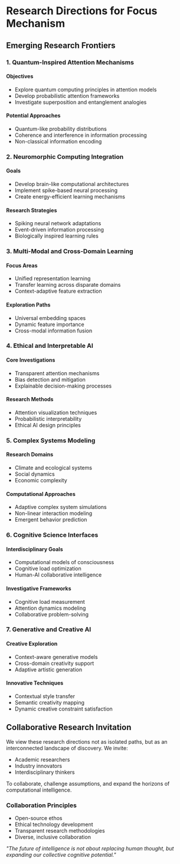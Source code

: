 # Research Directions for Focus Mechanism

## Emerging Research Frontiers

### 1. Quantum-Inspired Attention Mechanisms
#### Objectives
- Explore quantum computing principles in attention models
- Develop probabilistic attention frameworks
- Investigate superposition and entanglement analogies

#### Potential Approaches
- Quantum-like probability distributions
- Coherence and interference in information processing
- Non-classical information encoding

### 2. Neuromorphic Computing Integration
#### Goals
- Develop brain-like computational architectures
- Implement spike-based neural processing
- Create energy-efficient learning mechanisms

#### Research Strategies
- Spiking neural network adaptations
- Event-driven information processing
- Biologically inspired learning rules

### 3. Multi-Modal and Cross-Domain Learning
#### Focus Areas
- Unified representation learning
- Transfer learning across disparate domains
- Context-adaptive feature extraction

#### Exploration Paths
- Universal embedding spaces
- Dynamic feature importance
- Cross-modal information fusion

### 4. Ethical and Interpretable AI
#### Core Investigations
- Transparent attention mechanisms
- Bias detection and mitigation
- Explainable decision-making processes

#### Research Methods
- Attention visualization techniques
- Probabilistic interpretability
- Ethical AI design principles

### 5. Complex Systems Modeling
#### Research Domains
- Climate and ecological systems
- Social dynamics
- Economic complexity

#### Computational Approaches
- Adaptive complex system simulations
- Non-linear interaction modeling
- Emergent behavior prediction

### 6. Cognitive Science Interfaces
#### Interdisciplinary Goals
- Computational models of consciousness
- Cognitive load optimization
- Human-AI collaborative intelligence

#### Investigative Frameworks
- Cognitive load measurement
- Attention dynamics modeling
- Collaborative problem-solving

### 7. Generative and Creative AI
#### Creative Exploration
- Context-aware generative models
- Cross-domain creativity support
- Adaptive artistic generation

#### Innovative Techniques
- Contextual style transfer
- Semantic creativity mapping
- Dynamic creative constraint satisfaction

## Collaborative Research Invitation

We view these research directions not as isolated paths, but as an interconnected landscape of discovery. We invite:
- Academic researchers
- Industry innovators
- Interdisciplinary thinkers

To collaborate, challenge assumptions, and expand the horizons of computational intelligence.

### Collaboration Principles
- Open-source ethos
- Ethical technology development
- Transparent research methodologies
- Diverse, inclusive collaboration

*"The future of intelligence is not about replacing human thought, but expanding our collective cognitive potential."*
